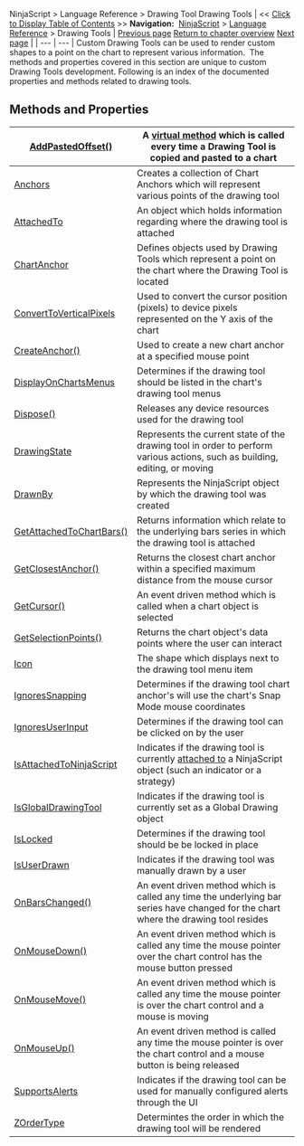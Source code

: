 ﻿
NinjaScript > Language Reference > Drawing Tool
Drawing Tools
| << [Click to Display Table of Contents](drawing_tools.md) >> **Navigation:**     [NinjaScript](ninjascript.md) > [Language Reference](language_reference_wip.md) > Drawing Tools | [Previous page](upbrushdx.md) [Return to chapter overview](language_reference_wip.md) [Next page](addpastedoffset.md) |
| --- | --- |
Custom Drawing Tools can be used to render custom shapes to a point on the chart to represent various information.  The methods and properties covered in this section are unique to custom Drawing Tools development. Following is an index of the documented properties and methods related to drawing tools.
 
## Methods and Properties
| [AddPastedOffset()](addpastedoffset.md) | A [virtual method](https://msdn.microsoft.com/en-us/library/9fkccyh4.aspx) which is called every time a Drawing Tool is copied and pasted to a chart |
| --- | --- |
| [Anchors](anchors.md) | Creates a collection of Chart Anchors which will represent various points of the drawing tool |
| [AttachedTo](attachedto.md) | An object which holds information regarding where the drawing tool is attached |
| [ChartAnchor](chartanchor.md) | Defines objects used by Drawing Tools which represent a point on the chart where the Drawing Tool is located |
| [ConvertToVerticalPixels](converttoverticalpixels.md) | Used to convert the cursor position (pixels) to device pixels represented on the Y axis of the chart |
| [CreateAnchor()](createanchor.md) | Used to create a new chart anchor at a specified mouse point |
| [DisplayOnChartsMenus](displayonchartsmenus.md) | Determines if the drawing tool should be listed in the chart's drawing tool menus |
| [Dispose()](dispose.md) | Releases any device resources used for the drawing tool |
| [DrawingState](drawingstate.md) | Represents the current state of the drawing tool in order to perform various actions, such as building, editing, or moving |
| [DrawnBy](drawnby.md) | Represents the NinjaScript object by which the drawing tool was created |
| [GetAttachedToChartBars()](getattachedtochartbars.md) | Returns information which relate to the underlying bars series in which the drawing tool is attached |
| [GetClosestAnchor()](getclosestanchor.md) | Returns the closest chart anchor within a specified maximum distance from the mouse cursor |
| [GetCursor()](getcursor.md) | An event driven method which is called when a chart object is selected |
| [GetSelectionPoints()](getselectionpoints.md) | Returns the chart object's data points where the user can interact |
| [Icon](icon_drawingtool.md) | The shape which displays next to the drawing tool menu item |
| [IgnoresSnapping](ignoressnapping.md) | Determines if the drawing tool chart anchor's will use the chart's Snap Mode mouse coordinates |
| [IgnoresUserInput](ignoresuserinput.md) | Determines if the drawing tool can be clicked on by the user |
| [IsAttachedToNinjaScript](isattachedtoninjascript.md) | Indicates if the drawing tool is currently [attached to](attachedto.md) a NinjaScript object (such an indicator or a strategy) |
| [IsGlobalDrawingTool](isglobaldrawingtool.md) | Indicates if the drawing tool is currently set as a Global Drawing object |
| [IsLocked](islocked.md) | Determines if the drawing tool should be be locked in place |
| [IsUserDrawn](isuserdrawn.md) | Indicates if the drawing tool was manually drawn by a user |
| [OnBarsChanged()](onbarschanged.md) | An event driven method which is called any time the underlying bar series have changed for the chart where the drawing tool resides |
| [OnMouseDown()](onmousedown.md) | An event driven method which is called any time the mouse pointer over the chart control has the mouse button pressed |
| [OnMouseMove()](onmousemove.md) | An event driven method which is called any time the mouse pointer is over the chart control and a mouse is moving |
| [OnMouseUp()](onmouseup.md) | An event driven method is called any time the mouse pointer is over the chart control and a mouse button is being released |
| [SupportsAlerts](supportsalerts.md) | Indicates if the drawing tool can be used for manually configured alerts through the UI |
| [ZOrderType](zordertype.md) | Determintes the order in which the drawing tool will be rendered |
